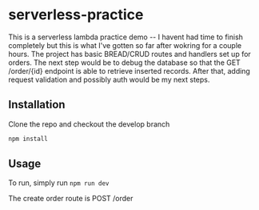 # serverless-practice



This is a serverless lambda practice demo -- I havent had time to finish completely but this is what I've gotten so far after wokring for a couple hours. The project has basic BREAD/CRUD routes and handlers set up for orders. The next step would be to debug the database so that the GET /order/{id} endpoint is able to retrieve inserted records. After that, adding request validation and possibly auth would be my next steps.


## Installation

Clone the repo and checkout the develop branch

```bash
npm install
```

## Usage


To run, simply run ```npm run dev```

The create order route is POST /order


